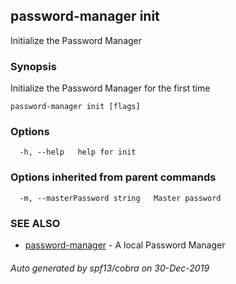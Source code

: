 ## password-manager init

Initialize the Password Manager

### Synopsis

Initialize the Password Manager for the first time

```
password-manager init [flags]
```

### Options

```
  -h, --help   help for init
```

### Options inherited from parent commands

```
  -m, --masterPassword string   Master password
```

### SEE ALSO

* [password-manager](password-manager.md)	 - A local Password Manager

###### Auto generated by spf13/cobra on 30-Dec-2019
